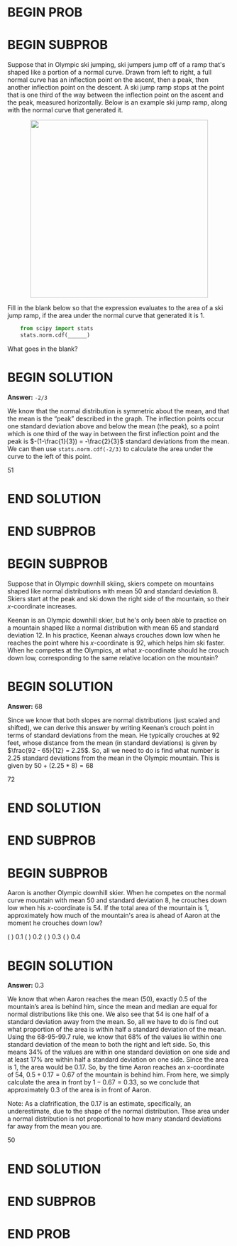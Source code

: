 # BEGIN PROB

# BEGIN SUBPROB

Suppose that in Olympic ski jumping, ski jumpers jump off of a ramp
that's shaped like a portion of a normal curve. Drawn from left to
right, a full normal curve has an inflection point on the ascent, then a
peak, then another inflection point on the descent. A ski jump ramp
stops at the point that is one third of the way between the inflection
point on the ascent and the peak, measured horizontally. Below is an
example ski jump ramp, along with the normal curve that generated it.

<center><img src='../assets/images/wi24-final/skijump.jpg' width=400></center>


Fill in the blank below so that the expression evaluates to the area of
a ski jump ramp, if the area under the normal curve that generated it is
1.
```py
    from scipy import stats
    stats.norm.cdf(______)
```
What goes in the blank?

# BEGIN SOLUTION
**Answer:** `-2/3`

We know that the normal distribution is symmetric about the mean, and that the mean is the “peak” described in the graph. The inflection points occur one standard deviation above and below the mean (the peak), so a point which is one third of the way in between the first inflection point and the peak is $-(1-\frac{1}{3}) = -\frac{2}{3}$ standard deviations from the mean. We can then use `stats.norm.cdf(-2/3)` to calculate the area under the curve to the left of this point.

<average>51</average>

# END SOLUTION

# END SUBPROB

# BEGIN SUBPROB

Suppose that in Olympic downhill skiing, skiers compete on mountains
shaped like normal distributions with mean 50 and standard deviation 8.
Skiers start at the peak and ski down the right side of the mountain, so
their $x$-coordinate increases.

Keenan is an Olympic downhill skier, but he's only been able to practice
on a mountain shaped like a normal distribution with mean 65 and
standard deviation 12. In his practice, Keenan always crouches down low
when he reaches the point where his $x$-coordinate is 92, which helps
him ski faster. When he competes at the Olympics, at what $x$-coordinate
should he crouch down low, corresponding to the same relative location
on the mountain?

# BEGIN SOLUTION
**Answer:** 68

Since we know that both slopes are normal distributions (just scaled and shifted), we can derive this answer by writing Keenan’s crouch point in terms of standard deviations from the mean. He typically crouches at 92 feet, whose distance from the mean (in standard deviations) is given by $\frac{92 - 65}{12} = 2.25$. So, all we need to do is find what number is 2.25 standard deviations from the mean in the Olympic mountain. This is given by $50 + (2.25 * 8) = 68$

<average>72</average>

# END SOLUTION

# END SUBPROB

# BEGIN SUBPROB

Aaron is another Olympic downhill skier. When he competes on the normal
curve mountain with mean 50 and standard deviation 8, he crouches down
low when his $x$-coordinate is $54$. If the total area of the mountain
is 1, approximately how much of the mountain's area is ahead of Aaron at
the moment he crouches down low?

( ) 0.1
( ) 0.2
( ) 0.3
( ) 0.4

# BEGIN SOLUTION
**Answer:** 0.3

We know that when Aaron reaches the mean (50), exactly 0.5 of the mountain’s area is behind him, since the mean and median are equal for normal distributions like this one. We also see that 54 is one half of a standard deviation away from the mean. So, all we have to do is find out what proportion of the area is within half a standard deviation of the mean. Using the 68-95-99.7 rule, we know that 68% of the values lie within one standard deviation of the mean to both the right and left side. So, this means 34% of the values are within one standard deviation on one side and at least 17% are within half a standard deviation on one side. Since the area is 1, the area would be 0.17. So, by the time Aaron reaches an x-coordinate of 54, $0.5 + 0.17 = 0.67$ of the mountain is behind him. From here, we simply calculate the area in front by $1 - 0.67 = 0.33$, so we conclude that approximately 0.3 of the area is in front of Aaron. 

Note: As a clafrification, the 0.17 is an estimate, specifically, an underestimate, due to the shape of the normal distribution. Thse area under a normal distribution is not proportional to how many standard deviations far away from the mean you are. 

<average>50</average>

# END SOLUTION

# END SUBPROB

# END PROB